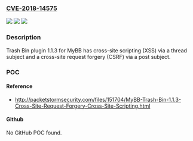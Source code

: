 ### [CVE-2018-14575](https://cve.mitre.org/cgi-bin/cvename.cgi?name=CVE-2018-14575)
![](https://img.shields.io/static/v1?label=Product&message=n%2Fa&color=blue)
![](https://img.shields.io/static/v1?label=Version&message=n%2Fa&color=blue)
![](https://img.shields.io/static/v1?label=Vulnerability&message=n%2Fa&color=brighgreen)

### Description

Trash Bin plugin 1.1.3 for MyBB has cross-site scripting (XSS) via a thread subject and a cross-site request forgery (CSRF) via a post subject.

### POC

#### Reference
- http://packetstormsecurity.com/files/151704/MyBB-Trash-Bin-1.1.3-Cross-Site-Request-Forgery-Cross-Site-Scripting.html

#### Github
No GitHub POC found.

